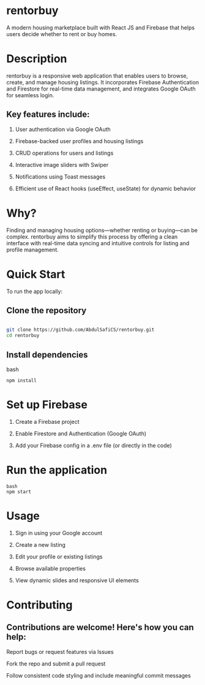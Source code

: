 # rentorbuy
A modern housing marketplace built with React JS and Firebase that helps users decide whether to rent or buy homes.

# Description
rentorbuy is a responsive web application that enables users to browse, create, and manage housing listings. It incorporates Firebase Authentication and Firestore for real-time data management, and integrates Google OAuth for seamless login.

## Key features include:

1. User authentication via Google OAuth

2. Firebase-backed user profiles and housing listings

3. CRUD operations for users and listings

4. Interactive image sliders with Swiper

5. Notifications using Toast messages

6. Efficient use of React hooks (useEffect, useState) for dynamic behavior

# Why?
Finding and managing housing options—whether renting or buying—can be complex. rentorbuy aims to simplify this process by offering a clean interface with real-time data syncing and intuitive controls for listing and profile management.

# Quick Start
To run the app locally:

## Clone the repository

```bash

git clone https://github.com/AbdulSafiCS/rentorbuy.git
cd rentorbuy
```
## Install dependencies

bash
```
npm install
```
# Set up Firebase


1. Create a Firebase project

2. Enable Firestore and Authentication (Google OAuth)

3. Add your Firebase config in a .env file (or directly in the code)

# Run the application
```
bash
npm start
```
# Usage
1. Sign in using your Google account

2. Create a new listing

3. Edit your profile or existing listings

4. Browse available properties

5. View dynamic slides and responsive UI elements

# Contributing
## Contributions are welcome! Here's how you can help:

Report bugs or request features via Issues

Fork the repo and submit a pull request

Follow consistent code styling and include meaningful commit messages


